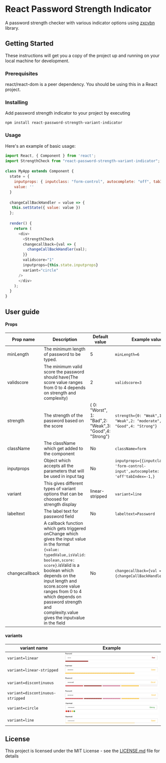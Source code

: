 # React Password Strength Indicator

A password strength checker with various indicator options using [zxcvbn](https://www.npmjs.com/package/zxcvbn) library.

## Getting Started

These instructions will get you a copy of the project up and running on your local machine for development.

### Prerequisites

react/react-dom is a peer dependency. You should be using this in a React project.

### Installing

Add password strength indicator to your project by executing

```
npm install react-password-strength-variant-indicator
```
### Usage

Here's an example of basic usage:

```js
import React, { Component } from 'react';
import StrengthCheck from "react-password-strength-variant-indicator";

class MyApp extends Component {
  state = {
    inputprops: { inputclass: "form-control", autocomplete: "off", tabIndex: 0 },
    value: ''
  }

  changeCallBackHandler = value => {
   this.setState({ value: value })
  };
  
  render() {
    return (
      <div>
        <StrengthCheck
        changecallback={val => {
          changeCallBackHandler(val);
        }}
        validscore="1"
        inputprops={this.state.inputprops}
        variant="circle"
      />
      </div>
    );
  }
}
```
## User guide

#### Props

|Prop name|Description|Default value|Example values|
|----|----|----|----|
|minLength|The minimum length of password to be typed.|5|`minLength=6`|
|validscore|The minimum valid score the password should have(The score value ranges from 0 to 4 depends on strength and complexity)|2|`validscore=3`|
|strength|The strength of the password based on the score | { 0: "Worst", 1: "Bad",2: "Weak",3: "Good",4: "Strong"}|`strength={0: "Weak",1: "Weak",2: "moderate",3: "Good",4: "Strong"}`|
|className|The className which get added to the component|No|`className=form`|
|inputprops|Object which accepts all the parameters that will be used in input tag|No|`inputprops={{inputclass: 'form-control-input',autocomplete: 'off'tabIndex=-1,}`|
|variant|This gives different types of variant options that can be choosed for strength display|linear-stripped|`variant=line`|
|labeltext|The label text for password field|No|`labeltext=Password`|
|changecallback|A callback function which gets triggered onChange which gives the input value in the format `{value: typedValue,isValid: boolean,score: score}`.isValid is a boolean which depends on the input length and score.score value ranges from 0 to 4 which depends on password strength and complexity.value gives the inputvalue in the field|No|`changecallback={val => {changeCallBackHandler(val);}}`|

#### variants

|variant name|Example|
|----|----|
|`variant=linear`|![linear](https://github.com/kesav-m/react-password-strength-variant-indicator/blob/master/linear.png)|
|`variant=linear-stripped`|![linear-stripped](https://github.com/kesav-m/react-password-strength-variant-indicator/blob/master/linear-stripped.png)|
|`variant=discontinuous`|![discontinuous](https://github.com/kesav-m/react-password-strength-variant-indicator/blob/master/discontinuous.png)|
|`variant=discontinuous-stripped`|![discontinuous-stripped](https://github.com/kesav-m/react-password-strength-variant-indicator/blob/master/discontinuous-stripped.png)|
|`variant=circle`|![circle](https://github.com/kesav-m/react-password-strength-variant-indicator/blob/master/circle.png)|
|`variant=line`|![line](https://github.com/kesav-m/react-password-strength-variant-indicator/blob/master/line.png)|



## License

This project is licensed under the MIT License - see the [LICENSE.md](https://github.com/kesav-m/react-password-strength-variant-indicator/blob/master/LICENSE) file for details

